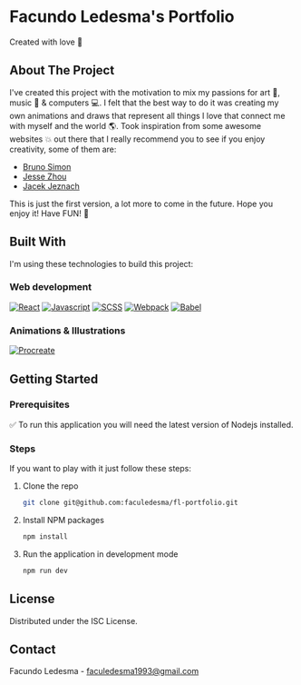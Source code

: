 # Facundo Ledesma's Portfolio

Created with love :star2:

## About The Project

I've created this project with the motivation to mix my passions for art :art:, music :guitar: & computers :computer:. I felt that the best way to do it was creating my own animations and draws that represent all things I love that connect me with myself and the world :earth_americas:.
Took inspiration from some awesome websites :boom: out there that I really recommend you to see if you enjoy creativity, some of them are:

- [Bruno Simon][bruno-simon-url]
- [Jesse Zhou][jesse-zhou-url]
- [Jacek Jeznach][jacek-jeznach-url]

This is just the first version, a lot more to come in the future.
Hope you enjoy it! Have FUN! :beers:

## Built With

I'm using these technologies to build this project:

### Web development

[![React][react.js]][react-url]
[![Javascript][javascript.js]][javascript-url]
[![SCSS][scss.js]][scss-url]
[![Webpack][webpack.js]][webpack-url]
[![Babel][babel.js]][babel-url]

### Animations & Illustrations

[![Procreate][procreate]][procreate-url]

## Getting Started

### Prerequisites

:white_check_mark: To run this application you will need the latest version of Nodejs installed.

### Steps

If you want to play with it just follow these steps:

1. Clone the repo
   ```sh
   git clone git@github.com:faculedesma/fl-portfolio.git
   ```
2. Install NPM packages
   ```sh
   npm install
   ```
3. Run the application in development mode
   ```sh
   npm run dev
   ```

## License

Distributed under the ISC License.

## Contact

Facundo Ledesma - faculedesma1993@gmail.com

[react.js]: https://img.shields.io/badge/React-20232A?style=for-the-badge&logo=react&logoColor=61DAFB
[react-url]: https://reactjs.org/
[javascript.js]: https://img.shields.io/badge/Javascript-20232A?style=for-the-badge&logo=javascript
[javascript-url]: https://developer.mozilla.org/es/docs/Web/JavaScript
[scss.js]: https://img.shields.io/badge/Sass-20232A?style=for-the-badge&logo=sass
[scss-url]: https://sass-lang.com/
[webpack.js]: https://img.shields.io/badge/Webpack-20232A?style=for-the-badge&logo=webpack
[webpack-url]: https://webpack.js.org/
[babel.js]: https://img.shields.io/badge/Babel-20232A?style=for-the-badge&logo=babel&logoColor=61DAFB
[babel-url]: https://babeljs.io/
[procreate]: https://img.shields.io/badge/Procreate-20232A?style=for-the-badge&logo=procreate&logoColor=61DAFB
[procreate-url]: https://procreate.art/
[lottie.js]: https://img.shields.io/badge/Lottie-20232A?style=for-the-badge&logo=lottie&logoColor=61DAFB
[lottie-url]: https://lottiefiles.com/
[bruno-simon-url]: https://bruno-simon.com/
[jacek-jeznach-url]: https://jacekjeznach.com/
[jesse-zhou-url]: https://jesse-zhou.com/
